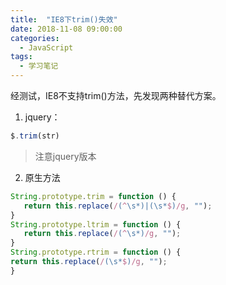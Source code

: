 ```yaml
---
title:  "IE8下trim()失效"
date: 2018-11-08 09:00:00
categories:
  - JavaScript
tags:
  - 学习笔记
---
```


经测试，IE8不支持trim()方法，先发现两种替代方案。

1. jquery：
```js
$.trim(str)
```
> 注意jquery版本
2. 原生方法 
 ```js
String.prototype.trim = function () {
    return this.replace(/(^\s*)|(\s*$)/g, "");
}
String.prototype.ltrim = function () {
    return this.replace(/(^\s*)/g, "");
}
String.prototype.rtrim = function () {
return this.replace(/(\s*$)/g, "");
}
```
